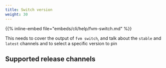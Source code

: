```yaml
---
title: Switch version
weight: 30
---
```


{{% inline-embed file="embeds/cli/help/fvm-switch.md" %}}

This needs to cover the output of `fvm switch`, and talk about the `stable` and `latest` channels and to select a specific version to pin

## Supported release channels 